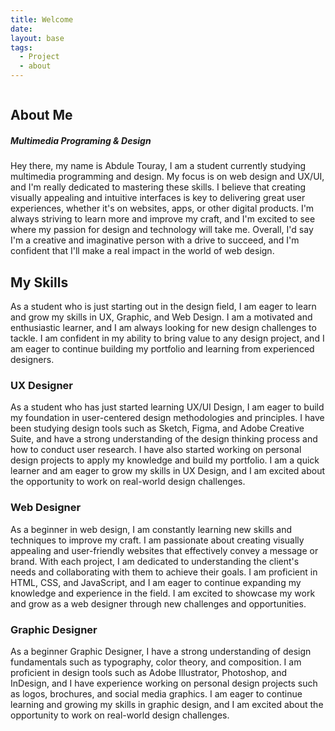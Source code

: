 ```yaml
---
title: Welcome
date: 
layout: base
tags:
  - Project
  - about
---
```

<section class="about" id="about">
  <div class="about-img">
    <img src="/images/model.jpg" alt="">
  </div>
    <div class="about-text">
      <h2>About Me</h2>
      <h5>Multimedia Programing <span>& Design</span></h5>
      <p>Hey there, my name is <span>Abdule Touray</span>, I am a student currently studying multimedia programming and design. My focus is on web design and UX/UI, and I'm really dedicated to mastering these skills. I believe that creating visually appealing and intuitive interfaces is key to delivering great user experiences, whether it's on websites, apps, or other digital products. I'm always striving to learn more and improve my craft, and I'm excited to see where my passion for design and technology will take me. Overall, I'd say I'm a creative and imaginative person with a drive to succeed, and I'm confident that I'll make a real impact in the world of web design.</p>
    </div>
  </div>
</section>
<section class="skills" id="skills">
        <div class="center">
          <h2>My Skills</h2>
          <p>As a student who is just starting out in the design field, I am eager to learn and grow my skills in UX, Graphic, and Web Design. I am a motivated and enthusiastic learner, and I am always looking for new design challenges to tackle. I am confident in my ability to bring value to any design project, and I am eager to continue building my portfolio and learning from experienced designers.</p>
        </div>
        <div class="skill-content">
          <div class="row">
            <box-icon name='cog'></box-icon>
            <h3>UX Designer</h3>
            <p>As a student who has just started learning UX/UI Design, I am eager to build my foundation in user-centered design methodologies and principles. I have been studying design tools such as Sketch, Figma, and Adobe Creative Suite, and have a strong understanding of the design thinking process and how to conduct user research. I have also started working on personal design projects to apply my knowledge and build my portfolio. I am a quick learner and am eager to grow my skills in UX Design, and I am excited about the opportunity to work on real-world design challenges.</p>
          </div>
          <div class="skill-content">
            <div class="row">
              <box-icon name='cog'></box-icon>
              <h3>Web Designer</h3>
              <p>As a beginner in web design, I am constantly learning new skills and techniques to improve my craft. I am passionate about creating visually appealing and user-friendly websites that effectively convey a message or brand. With each project, I am dedicated to understanding the client's needs and collaborating with them to achieve their goals. I am proficient in HTML, CSS, and JavaScript, and I am eager to continue expanding my knowledge and experience in the field. I am excited to showcase my work and grow as a web designer through new challenges and opportunities.</p>
            </div>
            <div class="skill-content">
              <div class="row">
                <box-icon name='cog'></box-icon>
                <h3>Graphic Designer</h3>
                <p>As a beginner Graphic Designer, I have a strong understanding of design fundamentals such as typography, color theory, and composition. I am proficient in design tools such as Adobe Illustrator, Photoshop, and InDesign, and I have experience working on personal design projects such as logos, brochures, and social media graphics. I am eager to continue learning and growing my skills in graphic design, and I am excited about the opportunity to work on real-world design challenges.</p>
              </div>
        </div>
      </section>